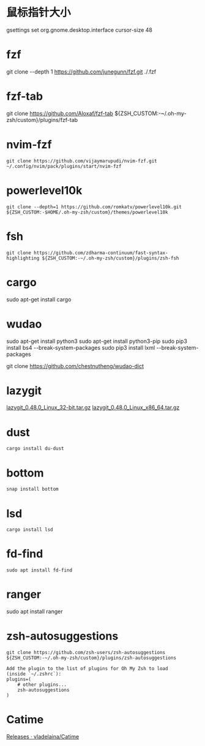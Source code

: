 # 鼠标指针大小
gsettings set org.gnome.desktop.interface cursor-size 48

# fzf
git clone --depth 1 https://github.com/junegunn/fzf.git ./.fzf

# fzf-tab

git clone https://github.com/Aloxaf/fzf-tab ${ZSH_CUSTOM:-~/.oh-my-zsh/custom}/plugins/fzf-tab
# nvim-fzf
`git clone https://github.com/vijaymarupudi/nvim-fzf.git ~/.config/nvim/pack/plugins/start/nvim-fzf`

# powerlevel10k
`git clone --depth=1 https://github.com/romkatv/powerlevel10k.git ${ZSH_CUSTOM:-$HOME/.oh-my-zsh/custom}/themes/powerlevel10k`

# fsh
`git clone https://github.com/zdharma-continuum/fast-syntax-highlighting ${ZSH_CUSTOM:-~/.oh-my-zsh/custom}/plugins/zsh-fsh`

# cargo
sudo apt-get install cargo

# wudao
sudo apt-get install python3
sudo apt-get install python3-pip
sudo pip3 install bs4 --break-system-packages
sudo pip3 install lxml --break-system-packages

git clone https://github.com/chestnutheng/wudao-dict

# lazygit
[lazygit_0.48.0_Linux_32-bit.tar.gz](https://github.com/jesseduffield/lazygit/releases/download/v0.48.0/lazygit_0.48.0_Linux_32-bit.tar.gz)
[lazygit_0.48.0_Linux_x86_64.tar.gz](https://github.com/jesseduffield/lazygit/releases/download/v0.48.0/lazygit_0.48.0_Linux_x86_64.tar.gz)

# dust
`cargo install du-dust`

# bottom
`snap install bottom`

# lsd
`cargo install lsd`

# fd-find
`sudo apt install fd-find`

# ranger
sudo apt install ranger

# zsh-autosuggestions
```shell
git clone https://github.com/zsh-users/zsh-autosuggestions ${ZSH_CUSTOM:-~/.oh-my-zsh/custom}/plugins/zsh-autosuggestions

Add the plugin to the list of plugins for Oh My Zsh to load (inside `~/.zshrc`):
plugins=( 
    # other plugins...
    zsh-autosuggestions
)
```



# Catime

[Releases · vladelaina/Catime](https://github.com/vladelaina/Catime/releases)

